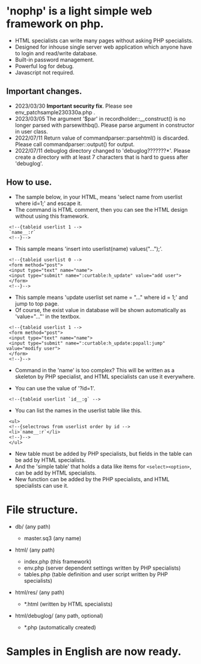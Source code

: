 # 'nophp' is a light simple web framework on php.

- HTML specialists can write many pages without asking PHP specialists.
- Designed for inhouse single server web application which anyone have to login and read/write database.
- Built-in password management.
- Powerful log for debug.
- Javascript not required.

## Important changes.

- 2023/03/30 **Important security fix**. Please see env_patchsample230330a.php .
- 2023/03/05 The argument '$par' in recordholder::__construct() is no longer parsed with parsewithbq(). Please parse argument in constructor in user class.
- 2022/07/11 Return value of commandparser::parsehtml() is discarded. Please call commandparser::output() for output.
- 2022/07/11 debuglog directory changed to 'debuglog???????*'. Please create a directory with at least 7 characters that is hard to guess after 'debuglog'.

## How to use.

- The sample below, in your HTML, means 'select name from userlist where id=1;' and escape it.
- The command is HTML comment, then you can see the HTML design without using this framework.
```
 <!--{tableid userlist 1 -->
 `name__:r`
 <!--}-->
```

- This sample means 'insert into userlist(name) values("...");'.
```
 <!--{tableid userlist 0 -->
 <form method="post">
 <input type="text" name="name">
 <input type="submit" name=":curtable:h_update" value="add user">
 </form>
 <!--}-->
```

- This sample means 'update userlist set name = "..." where id = 1;' and jump to top page.
- Of course, the exist value in database will be shown automatically as 'value="..."' in the textbox.
```
 <!--{tableid userlist 1 -->
 <form method="post">
 <input type="text" name="name">
 <input type="submit" name=":curtable:h_update:popall:jump" value="modify user">
 </form>
 <!--}-->
```

- Command in the 'name' is too complex? This will be written as a skeleton by PHP specialist, and HTML specialists can use it everywhere.

- You can use the value of '?id=1'.
```
 <!--{tableid userlist `id__:g` -->
```

- You can list the names in the userlist table like this.
```
 <ul>
 <!--{selectrows from userlist order by id -->
 <li>`name__:r`</li>
 <!--}-->
 </ul>
```

- New table must be added by PHP specialists, but fields in the table can be add by HTML specialists.
- And the 'simple table' that holds a data like items for ``<select><option>``, can be add by HTML specialists.
- New function can be added by the PHP specialists, and HTML specialists can use it.

# File structure.

- db/ (any path)
	- master.sq3 (any name)

- html/ (any path)
	- index.php (this framework)
	- env.php (server dependent settings written by PHP specialists)
	- tables.php (table definition and user script written by PHP specialists)

- html/res/ (any path)
	- *.html (written by HTML specialists)

- html/debuglog/ (any path, optional)
	- *.php (automatically created)

# Samples in English are now ready.

